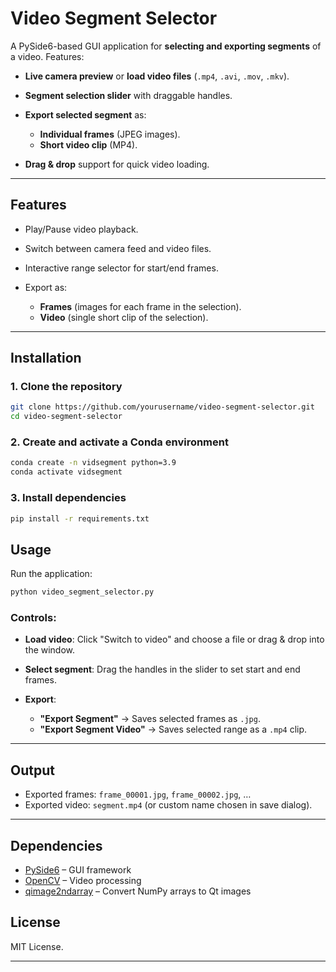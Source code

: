 
# Video Segment Selector

A PySide6-based GUI application for **selecting and exporting segments** of a video.
Features:

* **Live camera preview** or **load video files** (`.mp4`, `.avi`, `.mov`, `.mkv`).
* **Segment selection slider** with draggable handles.
* **Export selected segment** as:

  * **Individual frames** (JPEG images).
  * **Short video clip** (MP4).
* **Drag & drop** support for quick video loading.

---

## Features

* Play/Pause video playback.
* Switch between camera feed and video files.
* Interactive range selector for start/end frames.
* Export as:

  * **Frames** (images for each frame in the selection).
  * **Video** (single short clip of the selection).

---

## Installation

### 1. Clone the repository

```bash
git clone https://github.com/yourusername/video-segment-selector.git
cd video-segment-selector
```

### 2. Create and activate a Conda environment

```bash
conda create -n vidsegment python=3.9
conda activate vidsegment
```

### 3. Install dependencies

```bash
pip install -r requirements.txt
```

## Usage

Run the application:

```bash
python video_segment_selector.py
```

### Controls:

* **Load video**: Click "Switch to video" and choose a file or drag & drop into the window.
* **Select segment**: Drag the handles in the slider to set start and end frames.
* **Export**:

  * **"Export Segment"** → Saves selected frames as `.jpg`.
  * **"Export Segment Video"** → Saves selected range as a `.mp4` clip.

---

## Output

* Exported frames: `frame_00001.jpg`, `frame_00002.jpg`, …
* Exported video: `segment.mp4` (or custom name chosen in save dialog).

---

## Dependencies

* [PySide6](https://pypi.org/project/PySide6/) – GUI framework
* [OpenCV](https://pypi.org/project/opencv-python/) – Video processing
* [qimage2ndarray](https://pypi.org/project/qimage2ndarray/) – Convert NumPy arrays to Qt images


## License

MIT License.

---


